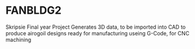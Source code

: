 # FANBLDG2
Skripsie
Final year Project
Generates 3D data, to be imported into CAD to produce airogoil designs ready for manufacturing useing G-Code, for CNC machining
